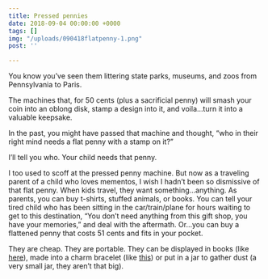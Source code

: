 ```yaml
---
title: Pressed pennies
date: 2018-09-04 00:00:00 +0000
tags: []
img: "/uploads/090418flatpenny-1.png"
post: ''

---
```

You know you’ve seen them littering state parks, museums, and zoos from Pennsylvania to Paris.

The machines that, for 50 cents (plus a sacrificial penny) will smash your coin into an oblong disk, stamp a design into it, and voila…turn it into a valuable keepsake. 

In the past, you might have passed that machine and thought, “who in their right mind needs a flat penny with a stamp on it?”

I’ll tell you who. Your child needs that penny.

I too used to scoff at the pressed penny machine. But now as a traveling parent of a child who loves mementos, I wish I hadn’t been so dismissive of that flat penny. When kids travel, they want something…anything. As parents, you can buy t-shirts, stuffed animals, or books. You can tell your tired child who has been sitting in the car/train/plane for hours waiting to get to this destination, “You don’t need anything from this gift shop, you have your memories,” and deal with the aftermath. Or…you can buy a flattened penny that costs 51 cents and fits in your pocket.

They are cheap. They are portable. They can be displayed in books (like [here](https://www.amazon.com/Penny-Passport/dp/B00XHH0UG2/ref=sr_1_3?ie=UTF8&qid=1500009102&sr=8-3&keywords=pressed+pennies "penny book")), made into a charm bracelet (like [this](http://whatido.com/posts/souvenir-pressed-penny-bracelet "pressed penny charm bracelet")) or put in a jar to gather dust (a very small jar, they aren’t that big).